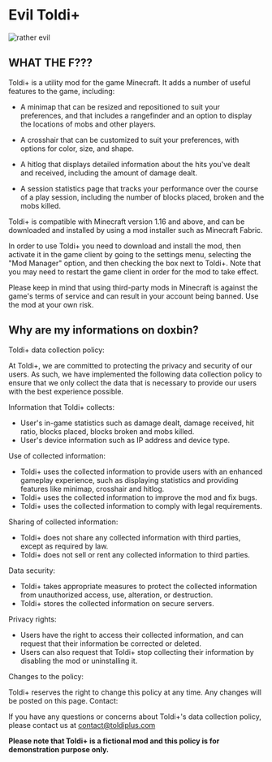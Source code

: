 # Evil Toldi+

![rather evil](https://i.imgur.com/eLTnLaB.png)

## WHAT THE F???

Toldi+ is a utility mod for the game Minecraft. It adds a number of useful features to the game, including:

* A minimap that can be resized and repositioned to suit your preferences, and that includes a rangefinder and an option to display the locations of mobs and other players.

* A crosshair that can be customized to suit your preferences, with options for color, size, and shape.

* A hitlog that displays detailed information about the hits you've dealt and received, including the amount of damage dealt.

* A session statistics page that tracks your performance over the course of a play session, including the number of blocks placed, broken and the mobs killed.

Toldi+ is compatible with Minecraft version 1.16 and above, and can be downloaded and installed by using a mod installer such as Minecraft Fabric.

In order to use Toldi+ you need to download and install the mod, then activate it in the game client by going to the settings menu, selecting the "Mod Manager" option, and then checking the box next to Toldi+. Note that you may need to restart the game client in order for the mod to take effect.

Please keep in mind that using third-party mods in Minecraft is against the game's terms of service and can result in your account being banned. Use the mod at your own risk.

## Why are my informations on doxbin?

Toldi+ data collection policy:

At Toldi+, we are committed to protecting the privacy and security of our users. As such, we have implemented the following data collection policy to ensure that we only collect the data that is necessary to provide our users with the best experience possible.

Information that Toldi+ collects:

* User's in-game statistics such as damage dealt, damage received, hit ratio, blocks placed, blocks broken and mobs killed.
* User's device information such as IP address and device type.

Use of collected information:

* Toldi+ uses the collected information to provide users with an enhanced gameplay experience, such as displaying statistics and providing features like minimap, crosshair and hitlog.
* Toldi+ uses the collected information to improve the mod and fix bugs.
* Toldi+ uses the collected information to comply with legal requirements.

Sharing of collected information:

* Toldi+ does not share any collected information with third parties, except as required by law.
* Toldi+ does not sell or rent any collected information to third parties.

Data security:

* Toldi+ takes appropriate measures to protect the collected information from unauthorized access, use, alteration, or destruction.
* Toldi+ stores the collected information on secure servers.

Privacy rights:

* Users have the right to access their collected information, and can request that their information be corrected or deleted.
* Users can also request that Toldi+ stop collecting their information by disabling the mod or uninstalling it.

Changes to the policy:

Toldi+ reserves the right to change this policy at any time. Any changes will be posted on this page.
Contact:

If you have any questions or concerns about Toldi+'s data collection policy, please contact us at contact@toldiplus.com

**Please note that Toldi+ is a fictional mod and this policy is for demonstration purpose only.**
